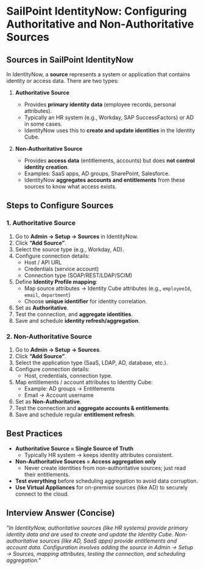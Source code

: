 # SailPoint IdentityNow: Configuring Authoritative and Non-Authoritative Sources

## Sources in SailPoint IdentityNow

In IdentityNow, a **source** represents a system or application that contains identity or access data. There are two types:

1. **Authoritative Source**
   - Provides **primary identity data** (employee records, personal attributes).
   - Typically an HR system (e.g., Workday, SAP SuccessFactors) or AD in some cases.
   - IdentityNow uses this to **create and update identities** in the Identity Cube.

2. **Non-Authoritative Source**
   - Provides **access data** (entitlements, accounts) but does **not control identity creation**.
   - Examples: SaaS apps, AD groups, SharePoint, Salesforce.
   - IdentityNow **aggregates accounts and entitlements** from these sources to know what access exists.

## Steps to Configure Sources

### 1. Authoritative Source
1. Go to **Admin → Setup → Sources** in IdentityNow.
2. Click **“Add Source”**.
3. Select the source type (e.g., Workday, AD).
4. Configure connection details:
   - Host / API URL  
   - Credentials (service account)  
   - Connection type (SOAP/REST/LDAP/SCIM)
5. Define **Identity Profile mapping**:
   - Map source attributes → Identity Cube attributes (e.g., `employeeId`, `email`, `department`)  
   - Choose **unique identifier** for identity correlation.
6. Set as **Authoritative**.
7. Test the connection, and **aggregate identities**.
8. Save and schedule **identity refresh/aggregation**.

### 2. Non-Authoritative Source
1. Go to **Admin → Setup → Sources**.
2. Click **“Add Source”**.
3. Select the application type (SaaS, LDAP, AD, database, etc.).
4. Configure connection details:
   - Host, credentials, connection type.
5. Map entitlements / account attributes to Identity Cube:
   - Example: AD groups → Entitlements  
   - Email → Account username
6. Set as **Non-Authoritative**.
7. Test the connection and **aggregate accounts & entitlements**.
8. Save and schedule regular **entitlement refresh**.

## Best Practices
- **Authoritative Source = Single Source of Truth**
  - Typically HR system → keeps identity attributes consistent.
- **Non-Authoritative Sources = Access aggregation only**
  - Never create identities from non-authoritative sources; just read their entitlements.
- **Test everything** before scheduling aggregation to avoid data corruption.
- **Use Virtual Appliances** for on-premise sources (like AD) to securely connect to the cloud.

## Interview Answer (Concise)
*"In IdentityNow, authoritative sources (like HR systems) provide primary identity data and are used to create and update the Identity Cube. Non-authoritative sources (like AD, SaaS apps) provide entitlements and account data. Configuration involves adding the source in Admin → Setup → Sources, mapping attributes, testing the connection, and scheduling aggregation."*
